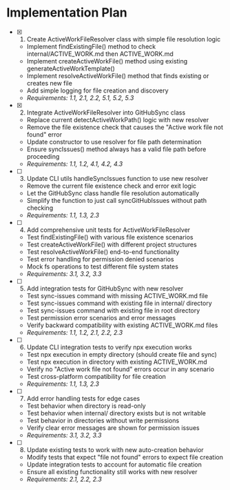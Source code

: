 # Implementation Plan

- [x] 1. Create ActiveWorkFileResolver class with simple file resolution logic
  - Implement findExistingFile() method to check internal/ACTIVE_WORK.md then ACTIVE_WORK.md
  - Implement createActiveWorkFile() method using existing generateActiveWorkTemplate()
  - Implement resolveActiveWorkFile() method that finds existing or creates new file
  - Add simple logging for file creation and discovery
  - _Requirements: 1.1, 2.1, 2.2, 5.1, 5.2, 5.3_

- [x] 2. Integrate ActiveWorkFileResolver into GitHubSync class
  - Replace current detectActiveWorkPath() logic with new resolver
  - Remove the file existence check that causes the "Active work file not found" error
  - Update constructor to use resolver for file path determination
  - Ensure syncIssues() method always has a valid file path before proceeding
  - _Requirements: 1.1, 1.2, 4.1, 4.2, 4.3_

- [ ] 3. Update CLI utils handleSyncIssues function to use new resolver
  - Remove the current file existence check and error exit logic
  - Let the GitHubSync class handle file resolution automatically
  - Simplify the function to just call syncGitHubIssues without path checking
  - _Requirements: 1.1, 1.3, 2.3_

- [ ] 4. Add comprehensive unit tests for ActiveWorkFileResolver
  - Test findExistingFile() with various file existence scenarios
  - Test createActiveWorkFile() with different project structures
  - Test resolveActiveWorkFile() end-to-end functionality
  - Test error handling for permission denied scenarios
  - Mock fs operations to test different file system states
  - _Requirements: 3.1, 3.2, 3.3_

- [ ] 5. Add integration tests for GitHubSync with new resolver
  - Test sync-issues command with missing ACTIVE_WORK.md file
  - Test sync-issues command with existing file in internal/ directory
  - Test sync-issues command with existing file in root directory
  - Test permission error scenarios and error messages
  - Verify backward compatibility with existing ACTIVE_WORK.md files
  - _Requirements: 1.1, 1.2, 2.1, 2.2, 2.3_

- [ ] 6. Update CLI integration tests to verify npx execution works
  - Test npx execution in empty directory (should create file and sync)
  - Test npx execution in directory with existing ACTIVE_WORK.md
  - Verify no "Active work file not found" errors occur in any scenario
  - Test cross-platform compatibility for file creation
  - _Requirements: 1.1, 1.3, 2.3_

- [ ] 7. Add error handling tests for edge cases
  - Test behavior when directory is read-only
  - Test behavior when internal/ directory exists but is not writable
  - Test behavior in directories without write permissions
  - Verify clear error messages are shown for permission issues
  - _Requirements: 3.1, 3.2, 3.3_

- [ ] 8. Update existing tests to work with new auto-creation behavior
  - Modify tests that expect "file not found" errors to expect file creation
  - Update integration tests to account for automatic file creation
  - Ensure all existing functionality still works with new resolver
  - _Requirements: 2.1, 2.2, 2.3_